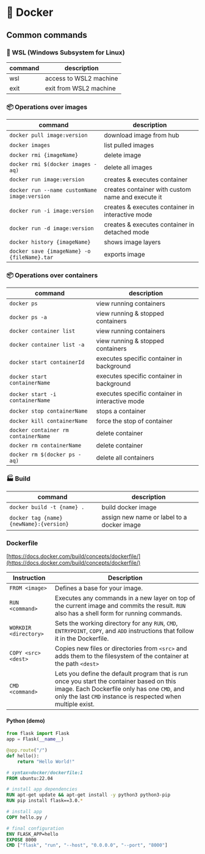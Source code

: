 # 🐋 Docker 

## Common commands

### 🐧 WSL (Windows Subsystem for Linux)

| command | description |
|--|--|
| wsl | access to WSL2 machine |
| exit | exit from WSL2 machine |

### 📦 Operations over images 

| command | description |
|--|--|
| `docker pull image:version` | download image from hub |
| `docker images` | list pulled images |
| `docker rmi {imageName}` | delete image |
| `docker rmi $(docker images -aq)` | delete all images |
| `docker run image:version` | creates & executes container |
| `docker run --name customName image:version` | creates container with custom name and execute it |
| `docker run -i image:version` | creates & executes container in interactive mode |
| `docker run -d image:version` | creates & executes container in detached mode |
| `docker history {imageName}` | shows image layers |
| `docker save {imageName} -o {fileName}.tar` | exports image |

### 📦 Operations over containers 

| command | description |
|--|--|
| `docker ps` | view running containers |
| `docker ps -a` | view running & stopped containers |
| `docker container list` | view running containers |
| `docker container list -a` | view running & stopped containers |
| `docker start containerId` | executes specific container in background |
| `docker start containerName` | executes specific container in background |
| `docker start -i containerName` | executes specific container in interactive mode |
| `docker stop containerName` | stops a container |
| `docker kill containerName` | force the stop of container |
| `docker container rm containerName` | delete container |
| `docker rm containerName` | delete container |
| `docker rm $(docker ps -aq)` | delete all containers |

### 🏭 Build 

| command | description |
|--|--|
| `docker build -t {name} .` | build docker image |
| `docker tag {name} {newName}:{version}`| assign new name or label to a docker image |

### Dockerfile

[https://docs.docker.com/build/concepts/dockerfile/](https://docs.docker.com/build/concepts/dockerfile/)

| Instruction | Description |
|--|--|
| `FROM <image>` | Defines a base for your image. |
| `RUN <command>` | Executes any commands in a new layer on top of the current image and commits the result. `RUN` also has a shell form for running commands. |
| `WORKDIR <directory>` | Sets the working directory for any `RUN`, `CMD`, `ENTRYPOINT`, `COPY`, and `ADD` instructions that follow it in the Dockerfile. |
| `COPY <src> <dest>` | Copies new files or directories from `<src>` and adds them to the filesystem of the container at the path `<dest>` |
| `CMD <command>` | Lets you define the default program that is run once you start the container based on this image. Each Dockerfile only has one `CMD`, and only the last `CMD` instance is respected when multiple exist. |

#### Python (demo)

```python
from flask import Flask
app = Flask(__name__)

@app.route("/")
def hello():
    return "Hello World!"
```

```dockerfile
# syntax=docker/dockerfile:1
FROM ubuntu:22.04

# install app dependencies
RUN apt-get update && apt-get install -y python3 python3-pip
RUN pip install flask==3.0.*

# install app
COPY hello.py /

# final configuration
ENV FLASK_APP=hello
EXPOSE 8000
CMD ["flask", "run", "--host", "0.0.0.0", "--port", "8000"]
```